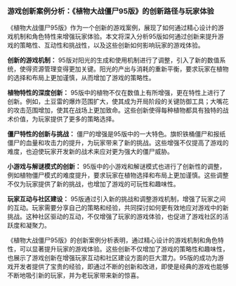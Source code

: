### 游戏创新案例分析：《植物大战僵尸95版》的创新路径与玩家体验

《植物大战僵尸95版》作为一个创新的游戏案例，展现了如何通过精心设计的游戏机制和角色特性来增强玩家体验。本文将深入分析95版如何通过创新来提升游戏的策略性、互动性和挑战性，以及这些创新如何影响玩家的游戏体验。

**创新的游戏机制：**
95版对阳光的生成和使用机制进行了调整，引入了新的数值系统，使得资源管理变得更加关键。阳光的产出与消耗的重新平衡，要求玩家在植物的选择和布局上更加谨慎，从而增加了游戏的策略性。

**植物特性的深度创新：**
95版中的植物不仅在数值上有所增强，更在特性上进行了创新。例如，土豆雷的爆炸范围扩大，使其成为开局阶段的关键防御工具；大嘴花的攻击范围增加，使其在战场上更加致命。这些创新使得每种植物都具有独特的战术价值，为玩家提供了更多的策略选择。

**僵尸特性的创新与挑战：**
僵尸的增强是95版中的一大特色。旗帜铁桶僵尸和报纸僵尸的血量和攻击力的提升，为玩家带来了新的挑战。这些增强不仅提高了游戏的难度，也迫使玩家开发新的战术来应对更为强大的僵尸威胁。

**小游戏与解谜模式的创新：**
95版中的小游戏和解谜模式也进行了创新性的调整，例如植物僵尸模式的难度提升，要求玩家在植物选择和布局上更加谨慎。这些调整不仅为玩家提供了新的挑战，也增加了游戏的可玩性和趣味性。

**玩家互动与社区建设：**
95版通过引入新的挑战和调整游戏机制，增强了玩家之间的互动。玩家需要分享自己的策略和经验，共同探讨如何更有效地应对游戏中的新挑战。这种社区驱动的互动，不仅增强了玩家的游戏体验，也促进了游戏社区的活跃度和凝聚力。

《植物大战僵尸95版》的创新案例分析表明，通过精心设计的游戏机制和角色特性，可以显著提升玩家的游戏体验。这些创新不仅增加了游戏的策略性和趣味性，也展示了游戏创新在增强玩家互动和社区建设方面的巨大潜力。95版的成功为游戏开发者提供了宝贵的经验，即通过不断的创新和改进，即使是经典的游戏也能够不断地吸引新的玩家，并为老玩家带来新的惊喜。